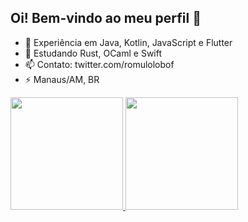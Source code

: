 ## Oi! Bem-vindo ao meu perfil 👋


- 🔭 Experiência em Java, Kotlin, JavaScript e Flutter
- 🌱 Estudando Rust, OCaml e Swift
- 📫 Contato: twitter.com/romulolobof
- ⚡ Manaus/AM, BR

<div>
  <a href="https://github.com/Lobones">
  <img height="180em" src="https://github-readme-stats.vercel.app/api?username=Lobones&show_icons=true&theme=dracula&include_all_commits=true&count_private=true"/>
  <img height="180em" src="https://github-readme-stats.vercel.app/api/top-langs/?username=Lobones&layout=compact&langs_count=7&theme=dracula"/>
</div>
